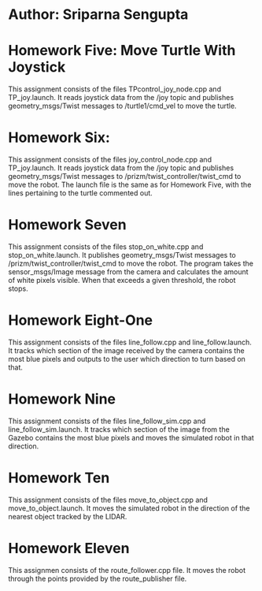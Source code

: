 # Author: Sriparna Sengupta

# Homework Five: Move Turtle With Joystick

This assignment consists of the files TPcontrol_joy_node.cpp and TP_joy.launch. It reads joystick data from the /joy topic and publishes geometry_msgs/Twist messages to /turtle1/cmd_vel to move the turtle.

# Homework Six:
This assignment consists of the files joy_control_node.cpp and TP_joy.launch. It reads joystick data from the /joy topic and publishes geometry_msgs/Twist messages to /prizm/twist_controller/twist_cmd to move the robot. The launch file is the same as for Homework Five, with the lines pertaining to the turtle commented out.

# Homework Seven
This assignment consists of the files stop_on_white.cpp and stop_on_white.launch. It publishes geometry_msgs/Twist messages to /prizm/twist_controller/twist_cmd to move the robot. The program takes the sensor_msgs/Image message from the camera and calculates the amount of white pixels visible. When that exceeds a given threshold, the robot stops.

# Homework Eight-One
This assignment consists of the files line_follow.cpp and line_follow.launch. It tracks which section of the image received by the camera contains the most blue pixels and outputs to the user which direction to turn based on that.

# Homework Nine
This assignment consists of the files line_follow_sim.cpp and line_follow_sim.launch. It tracks which section of the image from the Gazebo contains the most blue pixels and moves the simulated robot in that direction.

# Homework Ten
This assignment consists of the files move_to_object.cpp and move_to_object.launch. It moves the simulated robot in the direction of the nearest object tracked by the LIDAR.

# Homework Eleven
This assignmen consists of the route_follower.cpp file. It moves the robot through the points provided by the route_publisher file.
